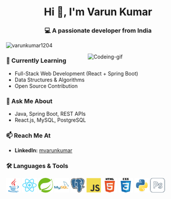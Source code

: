 <h1 align="center">Hi 👋, I'm Varun Kumar</h1>
<h3 align="center">💻 A passionate developer from India</h3>

<p align="left"> <img src="https://komarev.com/ghpvc/?username=varunkumar1204&label=Profile%20views&color=0e75b6&style=flat" alt="varunkumar1204" /> </p>
<img src="https://media.tenor.com/NOYF3f82b_gAAAAC/programmer.gif" alt="Codeing-gif" align="right" width="280">

### 🌱 Currently Learning
- Full-Stack Web Development (React + Spring Boot)
- Data Structures & Algorithms
- Open Source Contribution

### 💬 Ask Me About
- Java, Spring Boot, REST APIs
- React.js, MySQL, PostgreSQL


### 📫 Reach Me At
- **LinkedIn:** [mvarunkumar](https://www.linkedin.com/in/mvarunkumar/)


### 🛠️ Languages & Tools
<p align="left">
  <img src="https://raw.githubusercontent.com/devicons/devicon/master/icons/java/java-original.svg" alt="Java" width="40" height="40"/>
  <img src="https://raw.githubusercontent.com/devicons/devicon/master/icons/react/react-original.svg" alt="React" width="40" height="40"/>
  <img src="https://raw.githubusercontent.com/devicons/devicon/master/icons/spring/spring-original.svg" alt="Spring Boot" width="40" height="40"/>
  <img src="https://raw.githubusercontent.com/devicons/devicon/master/icons/mysql/mysql-original-wordmark.svg" alt="MySQL" width="40" height="40"/>
  <img src="https://raw.githubusercontent.com/devicons/devicon/master/icons/postgresql/postgresql-original.svg" alt="PostgreSQL" width="40" height="40"/>
  <img src="https://raw.githubusercontent.com/devicons/devicon/master/icons/javascript/javascript-original.svg" alt="JavaScript" width="40" height="40"/>
  <img src="https://raw.githubusercontent.com/devicons/devicon/master/icons/html5/html5-original-wordmark.svg" alt="HTML5" width="40" height="40"/>
  <img src="https://raw.githubusercontent.com/devicons/devicon/master/icons/css3/css3-original-wordmark.svg" alt="CSS3" width="40" height="40"/>
  <img src="https://raw.githubusercontent.com/devicons/devicon/master/icons/python/python-original.svg" alt="Python" width="40" height="40"/>
  <img src="https://raw.githubusercontent.com/devicons/devicon/master/icons/photoshop/photoshop-line.svg" alt="Photoshop" width="40" height="40"/>
</p>


<!---
VARUNKUMAR1204/VARUNKUMAR1204 is a ✨ special ✨ repository because its `README.md` (this file) appears on your GitHub profile.
You can click the Preview link to take a look at your changes.
--->
